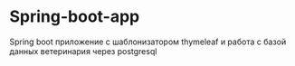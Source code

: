 # Spring-boot-app
Spring boot приложение с шаблонизатором thymeleaf и работа с базой данных ветеринария через postgresql 
